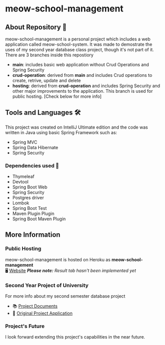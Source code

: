 # meow-school-management
## About Repository 📌
meow-school-management is a personal project which includes a web application called meow-school-system. It was made to demostrate the uses of my second year database class project, though it's not part of it. There are 3 branches inside this repostiory
- **main**: includes basic web application without Crud Operations and Spring Security
- **crud-operation**: derived from **main** and includes Crud operations to create, retrive, update and delete
- **hosting**: derived from **crud-operation** and includes Spring Security and other major improvements to the application. This branch is used for public hosting. [Check below for more info]
## Tools and Languages 🛠
This project was created on IntelliJ Ultimate edition and the code was written in Java using basic Spring Framework such as:
- Spring MVC
- Spring Data Hibernate
- Spring Security
### Dependencies used 🔨
- Thymeleaf
- Devtool
- Spring Boot Web
- Spring Security
- Postgres driver
- Lombok
- Spring Boot Test
- Maven Plugin Plugin
- Spring Boot Maven Plugin
## More Information
### Public Hosting
meow-school-management is hosted on Heroku as **meow-school-management** <br>
🖥 [Website](https://meow-school-management.herokuapp.com) _**Please note:** Result tab hasn't been implemented yet_
### Second Year Project of University
For more info about my second semester database project
- 📚 [Project Documents](https://drive.google.com/drive/folders/1o7ptCUa4rgzfzHa8GKSEQhuFJx0dK-5Y?usp=sharing)
- 📱 [Original Project Application](https://github.com/Pun-Mengly)
### Project's Future
I look forward extending this project's capabilities in the near future.
